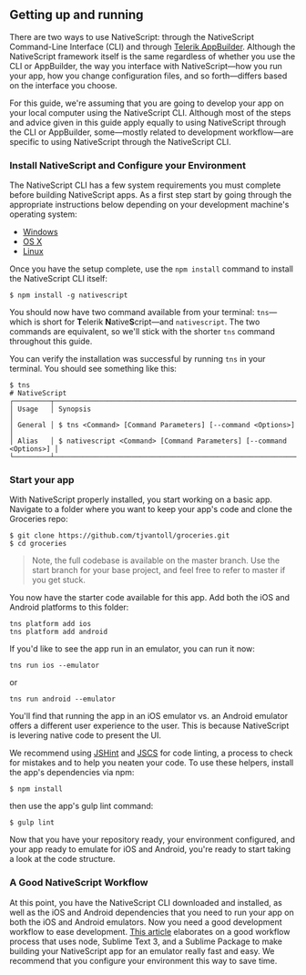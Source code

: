 ## Getting up and running

There are two ways to use NativeScript: through the NativeScript Command-Line Interface (CLI) and through [Telerik AppBuilder](http://www.telerik.com/appbuilder). Although the NativeScript framework itself is the same regardless of whether you use the CLI or AppBuilder, the way you interface with NativeScript—how you run your app, how you change configuration files, and so forth—differs based on the interface you choose.

For this guide, we're assuming that you are going to develop your app on your local computer using the NativeScript CLI. Although most of the steps and advice given in this guide apply equally to using NativeScript through the CLI or AppBuilder, some—mostly related to development workflow—are specific to using NativeScript through the NativeScript CLI.

### Install NativeScript and Configure your Environment

The NativeScript CLI has a few system requirements you must complete before building NativeScript apps. As a first step start by going through the appropriate instructions below depending on your development machine's operating system:

- [Windows](http://docs.nativescript.org/setup/ns-cli-setup/ns-setup-win.html)
- [OS X](http://docs.nativescript.org/setup/ns-cli-setup/ns-setup-os-x.html)
- [Linux](http://docs.nativescript.org/setup/ns-cli-setup/ns-setup-linux.html)

Once you have the setup complete, use the `npm install` command to install the NativeScript CLI itself:

```
$ npm install -g nativescript
```

You should now have two command available from your terminal: `tns`—which is short for **T**elerik **N**ative**S**cript—and `nativescript`. The two commands are equivalent, so we'll stick with the shorter `tns` command throughout this guide.

You can verify the installation was successful by running `tns` in your terminal. You should see something like this:

```
$ tns
# NativeScript
┌─────────┬─────────────────────────────────────────────────────────────────────┐
│ Usage   │ Synopsis                                                            │
│ General │ $ tns <Command> [Command Parameters] [--command <Options>]          │
│ Alias   │ $ nativescript <Command> [Command Parameters] [--command <Options>] │
└─────────┴─────────────────────────────────────────────────────────────────────┘
```

### Start your app

With NativeScript properly installed, you start working on a basic app. Navigate to a folder where you want to keep your app's code and clone the Groceries repo:

```
$ git clone https://github.com/tjvantoll/groceries.git
$ cd groceries
```

>Note, the full codebase is available on the master branch. Use the start branch for your base project, and feel free to refer to master if you get stuck.

You now have the starter code available for this app. Add both the iOS and Android platforms to this folder:

```
tns platform add ios
tns platform add android
```

If you'd like to see the app run in an emulator, you can run it now:

```
tns run ios --emulator
``` 
or 
```
tns run android --emulator
```

You'll find that running the app in an iOS emulator vs. an Android emulator offers a different user experience to the user. This is because NativeScript is levering native code to present the UI.

We recommend using [JSHint](http://jshint.com/) and [JSCS](http://jscs.info/) for code linting, a process to check for mistakes and to help you neaten your code. To use these helpers, install the app's dependencies via npm:

```
$ npm install
```

then use the app's gulp lint command:

```
$ gulp lint
```

Now that you have your repository ready, your environment configured, and your app ready to emulate for iOS and Android, you're ready to start taking a look at the code structure.

### A Good NativeScript Workflow

At this point, you have the NativeScript CLI downloaded and installed, as well as the iOS and Android dependencies that you need to run your app on both the iOS and Android emulators. Now you need a good development workflow to ease development. [This article](http://developer.telerik.com/featured/a-nativescript-development-workflow-for-sublime-text/) elaborates on a good workflow process that uses node, Sublime Text 3, and a Sublime Package to make building your NativeScript app for an emulator really fast and easy. We recommend that you configure your environment this way to save time.



